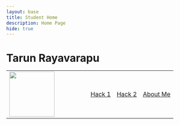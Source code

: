 ```yaml
---
layout: base
title: Student Home 
description: Home Page
hide: true
---
```


<h1>Tarun Rayavarapu



<table>
    <tr>
        <td width = "200"><img src="{{site.baseurl}}/images/download.jpeg" height="120" title="Pair" alt=""></td>
        <td><a href="/tarun_2025/notebook 1.html">Hack 1</a></td>
        <td><a href="/tarun_2025//notebook 2.html">Hack 2</a></td>
        <td><a href="/tarun_2025/about/">About Me</a></td>
    </tr>
</table>





